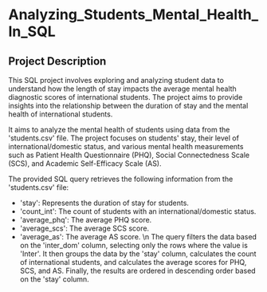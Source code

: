 # Analyzing_Students_Mental_Health_In_SQL

## Project Description
This SQL project involves exploring and analyzing student data to understand how the length of stay impacts the average mental health diagnostic scores of international students. The project aims to provide insights into the relationship between the duration of stay and the mental health of international students.

It aims to analyze the mental health of students using data from the 'students.csv' file. The project focuses on students' stay, their level of international/domestic status, and various mental health measurements such as Patient Health Questionnaire (PHQ), Social Connectedness Scale (SCS), and Academic Self-Efficacy Scale (AS).

The provided SQL query retrieves the following information from the 'students.csv' file:

- 'stay': Represents the duration of stay for students.
- 'count_int': The count of students with an international/domestic status.
- 'average_phq': The average PHQ score.
- 'average_scs': The average SCS score.
- 'average_as': The average AS score.
\n The query filters the data based on the 'inter_dom' column, selecting only the rows where the value is 'Inter'. It then groups the data by the 'stay' column, calculates the count of international students, and calculates the average scores for PHQ, SCS, and AS. Finally, the results are ordered in descending order based on the 'stay' column.
